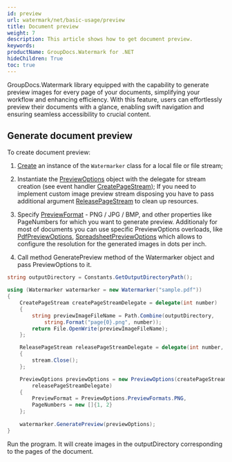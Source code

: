 ```yaml
---
id: preview
url: watermark/net/basic-usage/preview
title: Document preview
weight: 7
description: This article shows how to get document preview.
keywords: 
productName: GroupDocs.Watermark for .NET
hideChildren: True
toc: true
---
```


GroupDocs.Watermark library equipped with the capability to generate preview images for every page of your documents, simplifying your workflow and enhancing efficiency. With this feature, users can  effortlessly preview their documents with a glance, enabling swift navigation and ensuring seamless accessibility to crucial content. 

## Generate document preview

To create document preview:
1. [Create](https://reference.groupdocs.com/net/watermark/groupdocs.watermark/watermarker/constructors/4) an instance of the `Watermarker` class for a local file or file stream;

2. Instantiate the [PreviewOptions](https://reference.groupdocs.com/watermark/net/groupdocs.watermark.options/previewoptions/) object with the delegate for stream creation (see event handler [CreatePageStream](https://reference.groupdocs.com/watermark/net/groupdocs.watermark.options/createpagestream/));
If you need to implement custom image preview stream disposing you have to pass additional argument [ReleasePageStream](https://reference.groupdocs.com/watermark/net/groupdocs.watermark.options/releasepagestream/) to clean up resources.  

3. Specify [PreviewFormat](https://reference.groupdocs.com/watermark/net/groupdocs.watermark.options/previewoptions.previewformats/) - PNG / JPG / BMP, and other properties like PageNumbers for which you want to generate preview. Additionaly for most of documents you can use specific PreviewOptions overloads, like [PdfPreviewOptions](https://reference.groupdocs.com/watermark/net/groupdocs.watermark.options.pdf/pdfpreviewoptions/), [SpreadsheetPreviewOptions](https://reference.groupdocs.com/watermark/net/groupdocs.watermark.options.spreadsheet/spreadsheetpreviewoptions/) which allows to configure the resolution for the generated images in dots per inch.

4. Call method GeneratePreview method of the Watermarker object and pass PreviewOptions to it.


```csharp
string outputDirectory = Constants.GetOutputDirectoryPath();

using (Watermarker watermarker = new Watermarker("sample.pdf"))
{
    CreatePageStream createPageStreamDelegate = delegate(int number)
    {
        string previewImageFileName = Path.Combine(outputDirectory, 
            string.Format("page{0}.png", number));
        return File.OpenWrite(previewImageFileName);
    };

    ReleasePageStream releasePageStreamDelegate = delegate(int number, Stream stream)
    {
        stream.Close();
    };

    PreviewOptions previewOptions = new PreviewOptions(createPageStreamDelegate,
        releasePageStreamDelegate)
    {
        PreviewFormat = PreviewOptions.PreviewFormats.PNG,
        PageNumbers = new []{1, 2}
    };
    
    watermarker.GeneratePreview(previewOptions);
}
```
Run the program. It will create images in the outputDirectory corresponding to the pages of the document.

